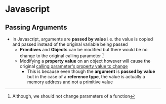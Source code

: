 # **Javascript**

## **Passing Arguments**

* In Javascript, arguments are **passed by value** i.e. the value is copied and passed instead of the original variable being passed
  * **Primitives** and **Objects** can be modified but there would be no change to the original calling parameter [^1]
  * Modifying a **property value** on an object however will cause the original [calling parameter's property value to change](../behind-the-scenes/primitive-vs-objects.md/#objects)
    * This is because even though the **argument** is **passed by value** but in the case of a **reference type**, the value is actually a memory address and not a primitive value

[^1]: Although, we should not change parameters of a function
